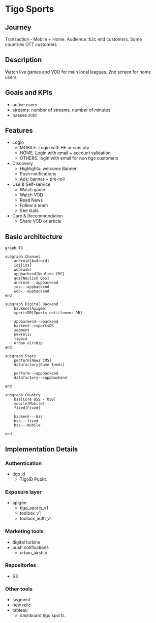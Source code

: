 
# Tigo Sports

## Journey

Transaction - Mobile + Home. Audience: b2c end customers. Some countries OTT customers

## Description

Watch live games and VOD for main local leagues. 2nd screen for home users.

## Goals and KPIs

- active users
- streams: number of streams, number of minutes
- passes sold

## Features

- Login
    - MOBILE. Login with HE or sms otp
    - HOME. Login with email + account validation
    - OTHERS. login with email for non tigo customers
- Discovery
    - Highlights: welcome Banner
    - Push notifications
    - Ads: banner + pre-roll
- Use & Self-service
    - Watch game
    - Watch VOD 
    - Read News
    - Follow a team
    - See stats
- Care & Recommendation
    - Share VOD or article

## Basic architecture

```mermaid
graph TD

subgraph Channel
    android[Android]
    ios[ios]
    web[web]
    appbackend[Neulion CMS]
    qos[Neulion QoS]
    android---appbackend
    ios---appbackend
    web---appbackend
end

subgraph Digital Backend
    backend[Apigee]
    sportsDB[Sports entitlement DB]

    appbackend-->backend
    backend-->sportsDB
    segment
    newrelic
    tigoid
    urban_airship
end

subgraph Stats
    perform[News CMS]
    datafactory[Game feeds]

    perform-->appbackend
    datafactory-->appbackend
    
end

subgraph Country
    bss[Core BSS - OSB]
    mobile[Mobile]
    fixed[Fixed]

    backend---bss
    bss---fixed
    bss---mobile

end
```




## Implementation Details

### Authentication
- tigo id
    - TigoID Public

### Exposure layer
- apigee
    - tigo_sports_v1
    - toolbox_v1
    - toolbox_auth_v1

### Marketing tools
- digital turbine
- push notifications
    - urban_airship

### Repositories
- S3

### Other tools
- segment
- new relic
- tableau
    - dashboard tigo sports
